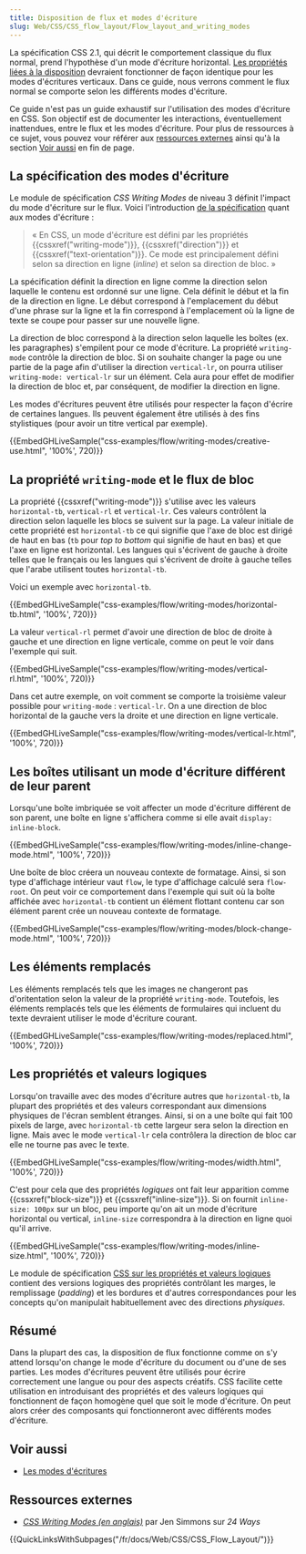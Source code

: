 ```yaml
---
title: Disposition de flux et modes d'écriture
slug: Web/CSS/CSS_flow_layout/Flow_layout_and_writing_modes
---
```


La spécification CSS 2.1, qui décrit le comportement classique du flux normal, prend l'hypothèse d'un mode d'écriture horizontal. [Les propriétés liées à la disposition](/fr/docs/Web/CSS/CSS_Flow_Layout/Disposition_de_bloc_en_ligne_avec_flux_normal) devraient fonctionner de façon identique pour les modes d'écritures verticaux. Dans ce guide, nous verrons comment le flux normal se comporte selon les différents modes d'écriture.

Ce guide n'est pas un guide exhaustif sur l'utilisation des modes d'écriture en CSS. Son objectif est de documenter les interactions, éventuellement inattendues, entre le flux et les modes d'écriture. Pour plus de ressources à ce sujet, vous pouvez vour référer aux [ressources externes](#Ressources_externes) ainsi qu'à la section [Voir aussi](#Voir_aussi) en fin de page.

## La spécification des modes d'écriture

Le module de spécification _CSS Writing Modes_ de niveau 3 définit l'impact du mode d'écriture sur le flux. Voici l'introduction [de la spécification](https://drafts.csswg.org/css-writing-modes-3/#text-flow) quant aux modes d'écriture :

> « En CSS, un mode d'écriture est défini par les propriétés {{cssxref("writing-mode")}}, {{cssxref("direction")}} et {{cssxref("text-orientation")}}. Ce mode est principalement défini selon sa direction en ligne (_inline_) et selon sa direction de bloc. »

La spécification définit la direction en ligne comme la direction selon laquelle le contenu est ordonné sur une ligne. Cela définit le début et la fin de la direction en ligne. Le début correspond à l'emplacement du début d'une phrase sur la ligne et la fin correspond à l'emplacement où la ligne de texte se coupe pour passer sur une nouvelle ligne.

La direction de bloc correspond à la direction selon laquelle les boîtes (ex. les paragraphes) s'empilent pour ce mode d'écriture. La propriété `writing-mode` contrôle la direction de bloc. Si on souhaite changer la page ou une partie de la page afin d'utiliser la direction `vertical-lr`, on pourra utiliser `writing-mode: vertical-lr` sur un élément. Cela aura pour effet de modifier la direction de bloc et, par conséquent, de modifier la direction en ligne.

Les modes d'écritures peuvent être utilisés pour respecter la façon d'écrire de certaines langues. Ils peuvent également être utilisés à des fins stylistiques (pour avoir un titre vertical par exemple).

{{EmbedGHLiveSample("css-examples/flow/writing-modes/creative-use.html", '100%', 720)}}

## La propriété `writing-mode` et le flux de bloc

La propriété {{cssxref("writing-mode")}} s'utilise avec les valeurs `horizontal-tb`, `vertical-rl` et `vertical-lr`. Ces valeurs contrôlent la direction selon laquelle les blocs se suivent sur la page. La valeur initiale de cette propriété est `horizontal-tb` ce qui signifie que l'axe de bloc est dirigé de haut en bas (`tb` pour _top to bottom_ qui signifie de haut en bas) et que l'axe en ligne est horizontal. Les langues qui s'écrivent de gauche à droite telles que le français ou les langues qui s'écrivent de droite à gauche telles que l'arabe utilisent toutes `horizontal-tb`.

Voici un exemple avec `horizontal-tb`.

{{EmbedGHLiveSample("css-examples/flow/writing-modes/horizontal-tb.html", '100%', 720)}}

La valeur `vertical-rl` permet d'avoir une direction de bloc de droite à gauche et une direction en ligne verticale, comme on peut le voir dans l'exemple qui suit.

{{EmbedGHLiveSample("css-examples/flow/writing-modes/vertical-rl.html", '100%', 720)}}

Dans cet autre exemple, on voit comment se comporte la troisième valeur possible pour `writing-mode` : `vertical-lr`. On a une direction de bloc horizontal de la gauche vers la droite et une direction en ligne verticale.

{{EmbedGHLiveSample("css-examples/flow/writing-modes/vertical-lr.html", '100%', 720)}}

## Les boîtes utilisant un mode d'écriture différent de leur parent

Lorsqu'une boîte imbriquée se voit affecter un mode d'écriture différent de son parent, une boîte en ligne s'affichera comme si elle avait `display: inline-block`.

{{EmbedGHLiveSample("css-examples/flow/writing-modes/inline-change-mode.html", '100%', 720)}}

Une boîte de bloc créera un nouveau contexte de formatage. Ainsi, si son type d'affichage intérieur vaut `flow`, le type d'affichage calculé sera `flow-root`. On peut voir ce comportement dans l'exemple qui suit où la boîte affichée avec `horizontal-tb` contient un élément flottant contenu car son élément parent crée un nouveau contexte de formatage.

{{EmbedGHLiveSample("css-examples/flow/writing-modes/block-change-mode.html", '100%', 720)}}

## Les éléments remplacés

Les éléments remplacés tels que les images ne changeront pas d'oritentation selon la valeur de la propriété `writing-mode`. Toutefois, les éléments remplacés tels que les éléments de formulaires qui incluent du texte devraient utiliser le mode d'écriture courant.

{{EmbedGHLiveSample("css-examples/flow/writing-modes/replaced.html", '100%', 720)}}

## Les propriétés et valeurs logiques

Lorsqu'on travaille avec des modes d'écriture autres que `horizontal-tb`, la plupart des propriétés et des valeurs correspondant aux dimensions physiques de l'écran semblent étranges. Ainsi, si on a une boîte qui fait 100 pixels de large, avec `horizontal-tb` cette largeur sera selon la direction en ligne. Mais avec le mode `vertical-lr` cela contrôlera la direction de bloc car elle ne tourne pas avec le texte.

{{EmbedGHLiveSample("css-examples/flow/writing-modes/width.html", '100%', 720)}}

C'est pour cela que des propriétés _logiques_ ont fait leur apparition comme {{cssxref("block-size")}} et {{cssxref("inline-size")}}. Si on fournit `inline-size: 100px` sur un bloc, peu importe qu'on ait un mode d'écriture horizontal ou vertical, `inline-size` correspondra à la direction en ligne quoi qu'il arrive.

{{EmbedGHLiveSample("css-examples/flow/writing-modes/inline-size.html", '100%', 720)}}

Le module de spécification [CSS sur les propriétés et valeurs logiques](/fr/docs/Web/CSS/CSS_Logical_Properties) contient des versions logiques des propriétés contrôlant les marges, le remplissage (_padding_) et les bordures et d'autres correspondances pour les concepts qu'on manipulait habituellement avec des directions _physiques_.

## Résumé

Dans la plupart des cas, la disposition de flux fonctionne comme on s'y attend lorsqu'on change le mode d'écriture du document ou d'une de ses parties. Les modes d'écritures peuvent être utilisés pour écrire correctement une langue ou pour des aspects créatifs. CSS facilite cette utilisation en introduisant des propriétés et des valeurs logiques qui fonctionnent de façon homogène quel que soit le mode d'écriture. On peut alors créer des composants qui fonctionneront avec différents modes d'écriture.

## Voir aussi

- [Les modes d'écritures](/fr/docs/Web/CSS/CSS_Writing_Modes)

## Ressources externes

- _[CSS Writing Modes (en anglais)](https://24ways.org/2016/css-writing-modes/)_ par Jen Simmons sur _24 Ways_

{{QuickLinksWithSubpages("/fr/docs/Web/CSS/CSS_Flow_Layout/")}}
